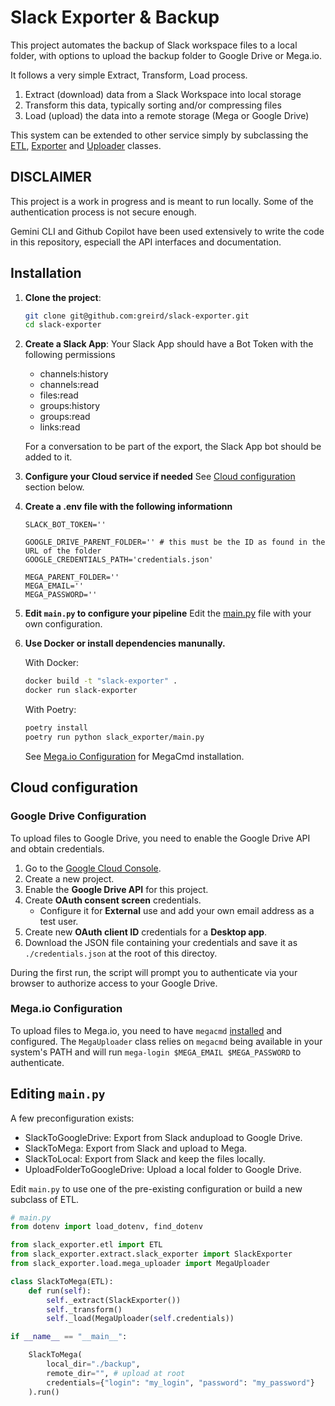 # Slack Exporter & Backup

This project automates the backup of Slack workspace files to a local folder, with options to upload the backup folder to Google Drive or Mega.io.

It follows a very simple Extract, Transform, Load process.

1. Extract (download) data from a Slack Workspace into local storage
2. Transform this data, typically sorting and/or compressing files
3. Load (upload) the data into a remote storage (Mega or Google Drive)

This system can be extended to other service simply by subclassing the [ETL](/slack_exporter/etl.py), [Exporter](/slack_exporter/extract/exporter.py) and [Uploader](/slack_exporter/load/uploader.py) classes.


## DISCLAIMER

This project is a work in progress and is meant to run locally. Some of the authentication process is not secure enough.

Gemini CLI and Github Copilot have been used extensively to write the code in this repository, especiall the API interfaces and documentation.

## Installation

1.  **Clone the project**:
    ```bash
    git clone git@github.com:greird/slack-exporter.git
    cd slack-exporter
    ```

2.  **Create a Slack App**:
    Your Slack App should have a Bot Token with the following permissions
    - channels:history
    - channels:read
    - files:read
    - groups:history
    - groups:read
    - links:read

    For a conversation to be part of the export, the Slack App bot should be added to it.

3.  **Configure your Cloud service if needed**
    See [Cloud configuration](#cloud-configuration) section below.

4.  **Create a .env file with the following informationn**
    ```dotenv
    SLACK_BOT_TOKEN=''

    GOOGLE_DRIVE_PARENT_FOLDER='' # this must be the ID as found in the URL of the folder
    GOOGLE_CREDENTIALS_PATH='credentials.json'

    MEGA_PARENT_FOLDER=''
    MEGA_EMAIL=''
    MEGA_PASSWORD=''
    ```

5.  **Edit `main.py` to configure your pipeline**
    Edit the [main.py](/slack_exporter/main.py) file with your own configuration.

6.  **Use Docker or install dependencies manunally.**

    With Docker:
    ```bash
    docker build -t "slack-exporter" .
    docker run slack-exporter
    ```

    With Poetry:
    ```bash
    poetry install
    poetry run python slack_exporter/main.py
    ```

    See [Mega.io Configuration](#megaio-configuration) for MegaCmd installation.

## Cloud configuration

### Google Drive Configuration

To upload files to Google Drive, you need to enable the Google Drive API and obtain credentials.

1.  Go to the [Google Cloud Console](https://console.cloud.google.com/).
2.  Create a new project.
3.  Enable the **Google Drive API** for this project.
4.  Create **OAuth consent screen** credentials.
    - Configure it for **External** use and add your own email address as a test user.
5.  Create new **OAuth client ID** credentials for a **Desktop app**.
6.  Download the JSON file containing your credentials and save it as `./credentials.json` at the root of this directoy.

During the first run, the script will prompt you to authenticate via your browser to authorize access to your Google Drive.

### Mega.io Configuration

To upload files to Mega.io, you need to have `megacmd` [installed](https://github.com/meganz/megacmd) and configured. The `MegaUploader` class relies on `megacmd` being available in your system's PATH and will run `mega-login $MEGA_EMAIL $MEGA_PASSWORD` to authenticate.

## Editing `main.py`

A few preconfiguration exists:
- SlackToGoogleDrive: Export from Slack andupload to Google Drive.
- SlackToMega: Export from Slack and upload to Mega.
- SlackToLocal: Export from Slack and keep the files locally.
- UploadFolderToGoogleDrive: Upload a local folder to Google Drive.

Edit `main.py` to use one of the pre-existing configuration or build a new subclass of ETL.

```py
# main.py
from dotenv import load_dotenv, find_dotenv

from slack_exporter.etl import ETL
from slack_exporter.extract.slack_exporter import SlackExporter
from slack_exporter.load.mega_uploader import MegaUploader

class SlackToMega(ETL):
    def run(self):
        self._extract(SlackExporter())
        self._transform()
        self._load(MegaUploader(self.credentials))

if __name__ == "__main__":

    SlackToMega(
        local_dir="./backup",
        remote_dir="", # upload at root
        credentials={"login": "my_login", "password": "my_password"}
    ).run()

```
